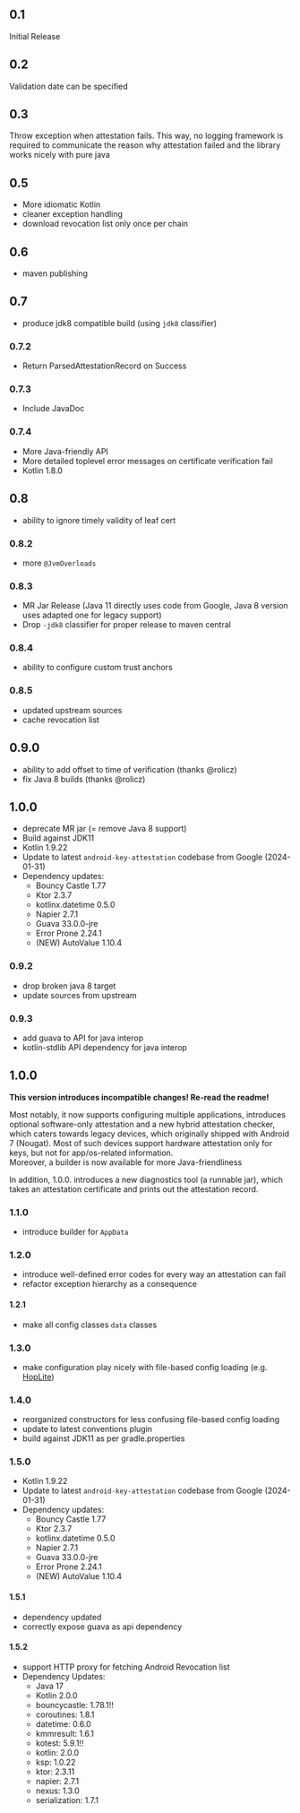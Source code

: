 ## 0.1
Initial Release

## 0.2
Validation date can be specified

## 0.3
Throw exception when attestation fails. This way, no logging framework is required to communicate the reason why
attestation failed and the library works nicely with pure java

## 0.5
- More idiomatic Kotlin
- cleaner exception handling
- download revocation list only once per chain

## 0.6 
- maven publishing

## 0.7
- produce jdk8 compatible build (using `jdk8` classifier)

### 0.7.2
- Return ParsedAttestationRecord on Success

### 0.7.3
- Include JavaDoc

### 0.7.4
- More Java-friendly API
- More detailed toplevel error messages on certificate verification fail
- Kotlin 1.8.0

## 0.8
- ability to ignore timely validity of leaf cert

### 0.8.2
- more `@JvmOverloads`

### 0.8.3
- MR Jar Release (Java 11 directly uses code from Google, Java 8 version uses adapted one for legacy support)
- Drop `-jdk8` classifier for proper release to maven central

### 0.8.4
- ability to configure custom trust anchors

### 0.8.5
- updated upstream sources
- cache revocation list

## 0.9.0
- ability to add offset to time of verification (thanks @rolicz)
- fix Java 8 builds (thanks @rolicz)

## 1.0.0
- deprecate MR jar (= remove Java 8 support)
- Build against JDK11
- Kotlin 1.9.22
- Update to latest `android-key-attestation` codebase from Google (2024-01-31)
- Dependency updates:
  - Bouncy Castle 1.77
  - Ktor 2.3.7
  - kotlinx.datetime 0.5.0
  - Napier 2.7.1
  - Guava 33.0.0-jre
  - Error Prone 2.24.1
  - (NEW) AutoValue 1.10.4
### 0.9.2
- drop broken java 8 target
- update sources from upstream

### 0.9.3
- add guava to API for java interop
- kotlin-stdlib API dependency for java interop


## 1.0.0

**This version introduces incompatible changes! Re-read the readme!**

Most notably, it now supports configuring multiple applications, introduces optional software-only attestation and a new hybrid
attestation checker, which caters towards legacy devices, which originally shipped with Android 7 (Nougat).
Most of such devices support hardware attestation only for keys, but not for app/os-related information.
<br>
Moreover, a builder is now available for more Java-friendliness

In addition, 1.0.0. introduces a new diagnostics tool (a runnable jar), which takes an attestation certificate and prints
out the attestation record.

### 1.1.0
- introduce builder for `AppData`

### 1.2.0
- introduce well-defined error codes for every way an attestation can fail
- refactor exception hierarchy as a consequence

#### 1.2.1
- make all config classes `data` classes

### 1.3.0
- make configuration play nicely with file-based config loading (e.g. [HopLite](https://github.com/sksamuel/hoplite))

### 1.4.0
- reorganized constructors for less confusing file-based config loading
- update to latest conventions plugin
- build against JDK11 as per gradle.properties

### 1.5.0
- Kotlin 1.9.22
- Update to latest `android-key-attestation` codebase from Google (2024-01-31)
- Dependency updates:
  - Bouncy Castle 1.77
  - Ktor 2.3.7
  - kotlinx.datetime 0.5.0
  - Napier 2.7.1
  - Guava 33.0.0-jre
  - Error Prone 2.24.1
  - (NEW) AutoValue 1.10.4

#### 1.5.1
- dependency updated
- correctly expose guava as api dependency

#### 1.5.2
- support HTTP proxy for fetching Android Revocation list
- Dependency Updates:
  -  Java 17
  -  Kotlin 2.0.0
  -  bouncycastle:  1.78.1!!
  -  coroutines:    1.8.1
  -  datetime:      0.6.0
  -  kmmresult:     1.6.1
  -  kotest:        5.9.1!!
  -  kotlin:        2.0.0
  -  ksp:           1.0.22
  -  ktor:          2.3.11
  -  napier:        2.7.1
  -  nexus:         1.3.0
  -  serialization: 1.7.1
